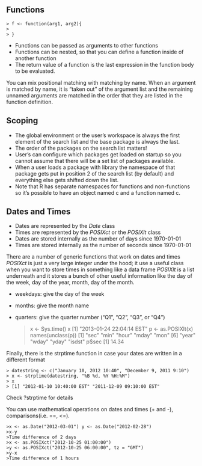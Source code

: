 ## Functions

    > f <- function(arg1, arg2){
    > 
    > }

* Functions can be passed as arguments to other functions
* Functions can be nested, so that you can define a function inside of another function
* The return value of a function is the last expression in the function body to be evaluated.

You can mix positional matching with matching by name. When an argument is matched by name, it is “taken out” of the argument list and the remaining unnamed arguments are matched in the order that they are listed in the function definition.

## Scoping

* The global environment or the user’s workspace is always the first element of the search list and the base package is always the last.
* The order of the packages on the search list matters!
* User’s can configure which packages get loaded on startup so you cannot assume that there will be a set list of packages available.
* When a user loads a package with  library the namespace of that package gets put in position 2 of the search list (by default) and everything else gets shifted down the list.
* Note that R has separate namespaces for functions and non-functions so it’s possible to have an object named c and a function named c.


## Dates and Times
* Dates are represented by the *Date* class
* Times are represented by the *POSIXct* or the *POSIXlt* class
* Dates are stored internally as the number of days since 1970-01-01
* Times are stored internally as the number of seconds since 1970-01-01


There are a number of generic functions that work on dates and times
*POSIXct* is just a very large integer under the hood; it use a useful class when you want to store times in something like a data frame
*POSIXlt* is a list underneath and it stores a bunch of other useful information like the day of the week, day of the year, month, day of the month.

* weekdays: give the day of the week
* months: give the month name
* quarters: give the quarter number (“Q1”, “Q2”, “Q3”, or “Q4”)


    > x <- Sys.time()
    > x
    > [1] "2013-01-24 22:04:14 EST"
    > p <- as.POSIXlt(x)
    > names(unclass(p))
    > [1] "sec" "min" "hour" "mday" "mon"
    > [6] "year" "wday" "yday" "isdst"
    > p$sec
    > [1] 14.34

Finally, there is the strptime function in case your dates are written in a different format

    > datestring <- c("January 10, 2012 10:40", "December 9, 2011 9:10")
    > x <- strptime(datestring, "%B %d, %Y %H:%M")
    > x
    > [1] "2012-01-10 10:40:00 EST" "2011-12-09 09:10:00 EST"
    
Check ?strptime for details

You can use mathematical operations on dates and times (+ and -), comparisons(i.e. ==, <=).

    >x <- as.Date("2012-03-01") y <- as.Date("2012-02-28")
    >x-y
    >Time difference of 2 days
    >x <- as.POSIXct("2012-10-25 01:00:00")
    >y <- as.POSIXct("2012-10-25 06:00:00", tz = "GMT")
    >y-x
    >Time difference of 1 hours
    
